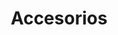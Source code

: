 ---
title: Accesorios
type: reward
layout: wearables
url: /es/recompensas/accesorios
weight: 2
banner: /img/rewards/wearables_banner.png
description:  |
    Cómo hacer que los ciudadanos interactúen con el contenido basado en datos? Estamos transformando nuestras historias en productos físicos: una plataforma para democratizar el acceso al conocimiento y a problemáticas relevantes en nuestra sociedad. Todo con diseños de datos y moda.
label: true
items:
  - image: img/rewards/tote_aborto.png
    design: Siete legales
    product: Tote Bag
    description: "Según World Abortion Laws, solo en 7 de 37 países de América y el Caribe el aborto es legal y despenalizado sin ninguna restricción. Estos son: Uruguay, Cuba, Estados Unidos (donde la mayoría de mujeres pueden abortar legalmente), Canadá, Puerto Rico, Guyana y Guyana Francesa."
    categories:
      - Género
      - Derechos Humanos
  - image: img/rewards/tote_lgbti.png
    design: 1025 manchas rojas
    product: Tote Bag
    description: "Desde enero de 2014 hasta diciembre de 2018 se registraron 1.025 asesinatos contra personas LGBTI en América Latina y el Caribe, según Colombia Diversa. Cada punto que conforma la mancha de sangre representa uno de estos asesinatos."
    categories:
      - Género
      - Derechos Humanos
  - image: img/rewards/tote_lideres.png
    design: 5XX Not Found
    product: Tote Bag
    description: "En Colombia han asesinado más de 500 líderes sociales desde enero de 2016. Esta violación sistemática de los derechos humanos silencia a quienes defienden el territorio, protegen el medioambiente, promueven los derechos de la comunidad LGBTI y denuncian la minería ilegal y el narcotráfico, entre otras causas. El Estado no actúa y la impunidad continúa."
    categories:
      - Derechos Humanos
  - image: img/rewards/tote_masacres.png
    design: Las tales bananeras
    product: Tote bag
    description: "Según el observatorio del Centro Nacional de Memoria Histórica, hubo 24.518 víctimas de masacres en Colombia desde 1958. Los puntos que componen el racimo de bananos representan a cada una estas víctimas."
    categories:
      - Derechos Humanos
  - image: img/rewards/tshirt_8m_v1.png
    design: 8M
    product: Camiseta
    description: "El 8 de marzo se celebran las luchas, las alianzas y las conquistas que han logrado las mujeres en el mundo. Con sus nombres, hacemos un homenaje a los triunfos de cientos de mujeres."
    categories:
      - Género
  - image: img/rewards/tshirt_8m_v2.png
    design: 8M 
    product: Camiseta
    description: "El 8 de marzo se celebran las luchas, las alianzas y las conquistas que han logrado las mujeres en el mundo. Con sus nombres, hacemos un homenaje a los triunfos de cientos de mujeres."
    categories:
      - Género
  - image: img/rewards/tshirt_8m_v3.png
    design: 8M 
    product: Camiseta
    description: "El 8 de marzo se celebran las luchas, las alianzas y las conquistas que han logrado las mujeres en el mundo. Con sus nombres, hacemos un homenaje a los triunfos de cientos de mujeres."
    categories:
      - Género
  - image: img/rewards/tshirt_8m_v4.png
    design: 8M 
    product: Camiseta
    description: "El 8 de marzo se celebran las luchas, las alianzas y las conquistas que han logrado las mujeres en el mundo. Con sus nombres, hacemos un homenaje a los triunfos de cientos de mujeres."
    categories:
      - Género
  - image: img/rewards/tshirt_aborto_v1.png
    design: Siete legales 
    product: Camiseta
    description: "Según World Abortion Laws, solo en 7 de 37 países de América y el Caribe el aborto es legal y despenalizado sin ninguna restricción. Estos son: Uruguay, Cuba, Estados Unidos (donde la mayoría de mujeres pueden abortar legalmente), Canadá, Puerto Rico, Guyana y Guyana Francesa."
    categories:
      - Género
      - Derechos Humanos
  - image: img/rewards/tshirt_aborto_v2.png
    design: Siete legales 
    product: Camiseta
    description: "Según World Abortion Laws, solo en 7 de 37 países de América y el Caribe el aborto es legal y despenalizado sin ninguna restricción. Estos son: Uruguay, Cuba, Estados Unidos (donde la mayoría de mujeres pueden abortar legalmente), Canadá, Puerto Rico, Guyana y Guyana Francesa."
    categories:
      - Género
      - Derechos Humanos
  - image: img/rewards/tshirt_lgbti.png
    design: 1025 manchas rojas 
    product: Camiseta
    description: "Desde enero de 2014 hasta diciembre de 2018 se registraron 1.025 asesinatos contra personas LGBTI en América Latina y el Caribe, según Colombia Diversa. Cada punto que conforma la mancha de sangre representa uno de estos asesinatos."
    categories:
      - Género
      - Derechos Humanos
  - image: img/rewards/tshirt_lideres_sociales_v1.png
    design: 5XX Not Found 
    product: Camiseta
    description: "En Colombia han asesinado más de 500 líderes sociales desde enero de 2016. Esta violación sistemática de los derechos humanos silencia a quienes defienden el territorio, protegen el medioambiente, promueven los derechos de la comunidad LGBTI y denuncian la minería ilegal y el narcotráfico, entre otras causas. El Estado no actúa y la impunidad continúa."
    categories:
      - Derechos Humanos
  - image: img/rewards/tshirt_lideres_sociales_v2.png
    design: 5XX Not Found 
    description: "En Colombia han asesinado más de 500 líderes sociales desde enero de 2016. Esta violación sistemática de los derechos humanos silencia a quienes defienden el territorio, protegen el medioambiente, promueven los derechos de la comunidad LGBTI y denuncian la minería ilegal y el narcotráfico, entre otras causas. El Estado no actúa y la impunidad continúa."
    product: Camiseta
    categories:
      - Derechos Humanos
  - image: img/rewards/tshirt_lideres_sociales_v3.png
    design: 5XX Not Found 
    product: Camiseta
    description: "En Colombia han asesinado más de 500 líderes sociales desde enero de 2016. Esta violación sistemática de los derechos humanos silencia a quienes defienden el territorio, protegen el medioambiente, promueven los derechos de la comunidad LGBTI y denuncian la minería ilegal y el narcotráfico, entre otras causas. El Estado no actúa y la impunidad continúa."
    categories:
      - Derechos Humanos
  - image: img/rewards/tshirt_lideres_sociales_v4.png
    design: 5XX Not Found 
    product: Camiseta
    description: "En Colombia han asesinado más de 500 líderes sociales desde enero de 2016. Esta violación sistemática de los derechos humanos silencia a quienes defienden el territorio, protegen el medioambiente, promueven los derechos de la comunidad LGBTI y denuncian la minería ilegal y el narcotráfico, entre otras causas. El Estado no actúa y la impunidad continúa."
    categories:
      - Derechos Humanos
  - image: img/rewards/tshirt_masacres_v1.png
    design: Las tales bananeras
    product: Camiseta
    description: "Según el observatorio del Centro Nacional de Memoria Histórica, hubo 24.518 víctimas de masacres en Colombia desde 1958. Los puntos que componen el racimo de bananos representan a cada una estas víctimas."
    categories:
      - Derechos Humanos
  - image: img/rewards/tshirt_masacres_v2.png
    design: Las tales bananeras
    product: Camiseta
    description: "Según el observatorio del Centro Nacional de Memoria Histórica, hubo 24.518 víctimas de masacres en Colombia desde 1958. Los puntos que componen el racimo de bananos representan a cada una estas víctimas."
    categories:
      - Derechos Humanos
  - image: img/rewards/tshirt_masacres_v3.png
    design: Las tales bananeras
    product: Camiseta
    description: "Según el observatorio del Centro Nacional de Memoria Histórica, hubo 24.518 víctimas de masacres en Colombia desde 1958. Los puntos que componen el racimo de bananos representan a cada una estas víctimas."
    categories:
      - Derechos Humanos
  - image: img/rewards/tshirt_masacres_v4.png
    design: Las tales bananeras
    product: Camiseta
    description: "Según el observatorio del Centro Nacional de Memoria Histórica, hubo 24.518 víctimas de masacres en Colombia desde 1958. Los puntos que componen el racimo de bananos representan a cada una estas víctimas."
    categories:
      - Derechos Humanos
  - image: img/rewards/tshirt_medio_ambiente_v1.png
    design: Ríos de petróleo
    product: Camiseta
    categories:
      - Medio Ambiente
  - image: img/rewards/tshirt_medio_ambiente_v2.png
    design: Ríos de petróleo
    product: Camiseta
    categories:
      - Medio Ambiente
  - image: img/rewards/tshirt_ninas_madre_v1.png
    design: Niñas madres
    product: Camiseta
    description: "Según el Ministerio de Salud en Colombia, 5,804 niñas menores de 15 años fueron madres en 2017. En contraste, tan solo 146 niñas accedieron al aborto legal."
    categories:
      - Derechos Humanos
      - Género
  - image: img/rewards/tshirt_ninas_madre_v2.png
    design: Niñas madres
    product: Camiseta
    description: "Según el Ministerio de Salud en Colombia, 5,804 niñas menores de 15 años fueron madres en 2017. En contraste, tan solo 146 niñas accedieron al aborto legal."
    categories:
      - Derechos Humanos
      - Género
  - image: img/rewards/tshirt_ninas_madre_v3.png
    design: Niñas madres
    product: Camiseta
    description: "Según el Ministerio de Salud en Colombia, 5,804 niñas menores de 15 años fueron madres en 2017. En contraste, tan solo 146 niñas accedieron al aborto legal."
    categories:
      - Derechos Humanos
      - Género
  - image: img/rewards/tshirt_ninas_madre_v4.png
    design: Niñas madres
    product: Camiseta
    description: "Según el Ministerio de Salud en Colombia, 5,804 niñas menores de 15 años fueron madres en 2017. En contraste, tan solo 146 niñas accedieron al aborto legal."
    categories:
      - Derechos Humanos
      - Género
---